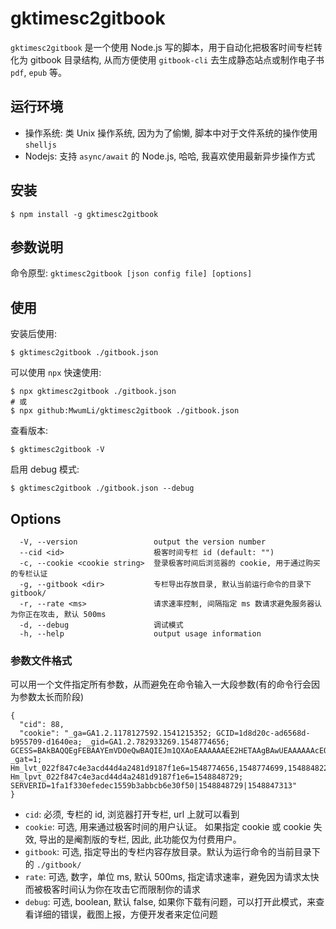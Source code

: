 # gktimesc2gitbook

`gktimesc2gitbook` 是一个使用 Node.js 写的脚本，用于自动化把极客时间专栏转化为 gitbook 目录结构, 从而方便使用 `gitbook-cli` 去生成静态站点或制作电子书 `pdf`, `epub` 等。  

## 运行环境

* 操作系统: 类 Unix 操作系统, 因为为了偷懒, 脚本中对于文件系统的操作使用 `shelljs`  
* Nodejs: 支持 `async/await` 的 Node.js, 哈哈, 我喜欢使用最新异步操作方式  

## 安装

	$ npm install -g gktimesc2gitbook

## 参数说明

命令原型:  `gktimesc2gitbook [json config file] [options]`  

## 使用

安装后使用:  

	$ gktimesc2gitbook ./gitbook.json

可以使用 `npx` 快速使用:  

	$ npx gktimesc2gitbook ./gitbook.json
	# 或
	$ npx github:MwumLi/gktimesc2gitbook ./gitbook.json

查看版本:  

	$ gktimesc2gitbook -V

启用 debug 模式:  

	$ gktimesc2gitbook ./gitbook.json --debug

## Options

```
  -V, --version                 output the version number
  --cid <id>                    极客时间专栏 id (default: "")
  -c, --cookie <cookie string>  登录极客时间后浏览器的 cookie, 用于通过购买的专栏认证
  -g, --gitbook <dir>           专栏导出存放目录, 默认当前运行命令的目录下 gitbook/
  -r, --rate <ms>               请求速率控制, 间隔指定 ms 数请求避免服务器认为你正在攻击, 默认 500ms
  -d, --debug                   调试模式
  -h, --help                    output usage information
```

### 参数文件格式

可以用一个文件指定所有参数，从而避免在命令输入一大段参数(有的命令行会因为参数太长而阶段)  

```
{
  "cid": 88,
  "cookie": "_ga=GA1.2.1178127592.1541215352; GCID=1d8d20c-ad6568d-b955709-d1640ea; _gid=GA1.2.782933269.1548774656; GCESS=BAkBAQQEgFEBAAYEmVDOeQwBAQIEJm1QXAoEAAAAAAEE2HETAAgBAwUEAAAAAAcEQLd.3AsCBAADBCZtUFw-; _gat=1; Hm_lvt_022f847c4e3acd44d4a2481d9187f1e6=1548774656,1548774699,1548848221,1548848729; Hm_lpvt_022f847c4e3acd44d4a2481d9187f1e6=1548848729; SERVERID=1fa1f330efedec1559b3abbcb6e30f50|1548848729|1548847313"
}
```

* `cid`: 必须, 专栏的 id, 浏览器打开专栏, url 上就可以看到  
* `cookie`: 可选, 用来通过极客时间的用户认证。 如果指定 cookie 或 cookie 失效, 导出的是阉割版的专栏, 因此, 此功能仅为付费用户。  
* `gitbook`: 可选, 指定导出的专栏内容存放目录。默认为运行命令的当前目录下的 `./gitbook/`  
* `rate`: 可选, 数字，单位 ms, 默认 500ms, 指定请求速率，避免因为请求太快而被极客时间认为你在攻击它而限制你的请求  
* `debug`: 可选, boolean, 默认 false, 如果你下载有问题，可以打开此模式，来查看详细的错误，截图上报，方便开发者来定位问题  